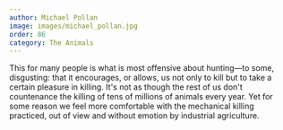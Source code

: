 ```yaml
---
author: Michael Pollan
image: images/michael_pollan.jpg
order: 86
category: The Animals
---
```


This for many people is what is most offensive about hunting—to some, disgusting: that it encourages, or allows, us not only to kill but to take a certain pleasure in killing. It's not as though the rest of us don't countenance the killing of tens of millions of animals every year. Yet for some reason we feel more comfortable with the mechanical killing practiced, out of view and without emotion by industrial agriculture.
